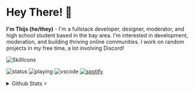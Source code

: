 # Hey There! 👋
**I'm Thijs (he/they)** - I'm a fullstack developer, designer, moderator, and high school student based in the bay area. I'm interested in development, moderation, and building thriving online communities. I work on random projects in my free time, a lot involving Discord!

![SkillIcons](https://skills.thijs.gg/icons.svg?i=js,ts,nodejs,py,html,css,tw,vue,nuxt,prisma,docker,figma,mongodb)

![status](https://nocache.advaith.workers.dev?url=https://img.shields.io/endpoint?url=https://dev.discordprofiles.me/api/badge/status/276544649148235776?simple=true)
![playing](https://nocache.advaith.workers.dev?url=https://img.shields.io/endpoint?url=https://dev.discordprofiles.me/api/badge/playing/276544649148235776)
![vscode](https://nocache.advaith.workers.dev?url=https://img.shields.io/endpoint?url=https://dev.discordprofiles.me/api/badge/vscode/276544649148235776)
[![spotify](https://nocache.advaith.workers.dev?url=https://img.shields.io/endpoint?url=https://dev.discordprofiles.me/api/badge/spotify/276544649148235776)](https://dev.discordprofiles.me/openspotify/276544649148235776)

<details>
  <summary>Github Stats ⚡</summary>
  
  ![Github stats](https://github-readme-stats.vercel.app/api?username=tandpfun&theme=blueberry&count_private=true&hide_border=true&line_height=25)
<br>
  ![Top Langs](https://github-readme-stats.vercel.app/api/top-langs/?username=tandpfun&layout=compact&theme=blueberry&count_private=true&hide_border=true&line_height=25)
</details>
